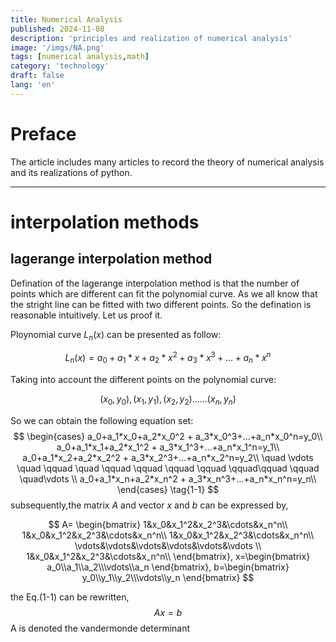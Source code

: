 ```yaml
---
title: Numerical Analysis 
published: 2024-11-08
description: 'principles and realization of numerical analysis'
image: '/imgs/NA.png'
tags: [numerical analysis,math]
category: 'technology'
draft: false 
lang: 'en'
---
```

# Preface

The article includes many articles to record the theory of numerical analysis and its realizations of python.

---

# interpolation methods

## lagerange interpolation method

Defination of the lagerange interpolation method is that the number of points which are different can fit the polynomial curve. As we all know that the stright line can be fitted with two different points. So the defination is reasonable intuitively. Let us proof it.

Ploynomial curve $L_n(x)$ can be presented as follow:

$$
L_n(x) = a_0+a_1*x+a_2*x^2 + a_3*x^3+...+a_n*x^n
$$

Taking into account the different points on the polynomial curve:

$$
(x_0,y_0),(x_1,y_1),(x_2,y_2)......(x_n,y_n)
$$

So we can obtain the following equation set:
$$
\begin{cases}
a_0+a_1*x_0+a_2*x_0^2 + a_3*x_0^3+...+a_n*x_0^n=y_0\\
a_0+a_1*x_1+a_2*x_1^2 + a_3*x_1^3+...+a_n*x_1^n=y_1\\
a_0+a_1*x_2+a_2*x_2^2 + a_3*x_2^3+...+a_n*x_2^n=y_2\\
\quad \vdots \quad \qquad \quad \qquad \qquad \qquad \qquad \qquad\qquad \qquad \quad\vdots  \\
a_0+a_1*x_n+a_2*x_n^2 + a_3*x_n^3+...+a_n*x_n^n=y_n\\
\end{cases}
\tag{1-1}
$$
subsequently,the matrix $A$ and vector $x$ and $b$ can be expressed by,

$$
A=
\begin{bmatrix}
1&x_0&x_1^2&x_2^3&\cdots&x_n^n\\
1&x_0&x_1^2&x_2^3&\cdots&x_n^n\\
1&x_0&x_1^2&x_2^3&\cdots&x_n^n\\
\vdots&\vdots&\vdots&\vdots&\vdots&\vdots \\
1&x_0&x_1^2&x_2^3&\cdots&x_n^n\\
\end{bmatrix},
x=\begin{bmatrix}
a_0\\a_1\\a_2\\\vdots\\a_n
\end{bmatrix},
b=\begin{bmatrix}
y_0\\y_1\\y_2\\\vdots\\y_n
\end{bmatrix}
$$

the Eq.(1-1) can be rewritten,
$$
Ax=b
$$
A is denoted the vandermonde determinant